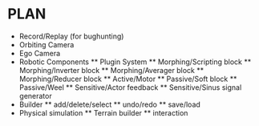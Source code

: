 # PLAN

* Record/Replay (for bughunting)
* Orbiting Camera
* Ego Camera
* Robotic Components
** Plugin System
** Morphing/Scripting block
** Morphing/Inverter block
** Morphing/Averager block
** Morphing/Reducer block
** Active/Motor
** Passive/Soft block
** Passive/Weel
** Sensitive/Actor feedback
** Sensitive/Sinus signal generator 
* Builder
** add/delete/select
** undo/redo
** save/load
* Physical simulation
** Terrain builder
** interaction
